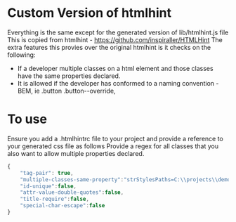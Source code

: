 # Custom Version of htmlhint

Everything is the same except for the generated version of lib/htmlhint.js file
This is copied from htmlhint - https://github.com/inspiraller/HTMLHint
The extra features this provies over the original htmlhint is it checks on the following:
- If a developer multiple classes on a html element and those classes have the same properties declared.
- It is allowed if the developer has conformed to a naming convention - BEM, ie .button .button--override, 

# To use
Ensure you add a .htmlhintrc file to your project and provide a reference to your generated css file as follows
Provide a regex for all classes that you also want to allow multiple properties declared.

```javascript
{
    "tag-pair": true,
    "multiple-classes-same-property":"strStylesPaths=C:\\projects\\demos\\demo201612-1\\www\\dist\\css\\;strRegExcludeClasses=(\\.gr\\-1|\\.gr\\-2)+;isExcludeBemModifier=true;",
    "id-unique":false,
    "attr-value-double-quotes":false,
    "title-require":false,
    "special-char-escape":false
}

```